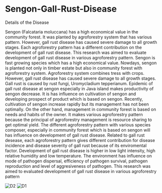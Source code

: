 # Sengon-Gall-Rust-Disease
Details of the Disease

Sengon (Falcataria moluccana) has a high economical value in the community forest. It was planted by agroforestry
system that has various pattern. However, gall rust disease has caused severe damage to all growth stages. Each
agroforestry pattern has a different contribution on the development of gall rust disease. This research was aimed to
evaluate development of gall rust disease in various agroforestry pattern.
Sengon is fast growing species which has a high economical value. Nowdays, sengon is planted not
only in timber estate but also in community forest with agroforestry system. Agroforestry system
combines tress with crops. However, gall rust disease has caused severe damage to all growth stages. Gall
rust is caused by rust fungi, Uromycladium tepperianum. Epidemic of gall rust disease at sengon
especially in Java island makes productivity of sengon decrease. It is has influence on cultivation of
sengon and developing prospect of product which is based on sengon. Recently, cultivation of sengon increase rapidly but its management has not been optimally. On the other hand, management in
community forest is based on needs and habits of the owner. It makes various agroforestry pattern
because the principal of agroforestry management is resource sharing to get optimal yield. The different
agroforestry pattern with various species composer, especially in community forest which is based on
sengon will has influence on development of gall rust disease. Related to gall rust desease, each
agroforestry pattern gives different contribution for disease incidence and disease severity of gall rust
because of its enviromental factor. Development of gall rust disease is higher in low light intensity, high
relative humidity and low temperature. The environment has influence on mode of pathogen
dispersal, efficiency of pathogen survival, pathogen reproduction and level of aggresiveness of pathogen.
This research was aimed to evaluated development of gall rust disease in various agroforestry pattern

![D2](https://user-images.githubusercontent.com/57382100/71857049-06716d00-3121-11ea-8090-5388293145e7.png)
![D1](https://user-images.githubusercontent.com/57382100/71857213-a6c79180-3121-11ea-8917-258a7ee0ccf5.png)
